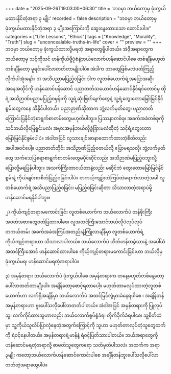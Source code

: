 +++
date = "2025-09-26T19:03:00+06:30"
title = 'ဘဝမှာ ဘယ်တော့မှ ဖုံးကွယ်မထားနိုင်တဲ့အရာ ၃ မျိုး'
recorded = false
description = "ဘဝမှာ ဘယ်တော့မှ ဖုံးကွယ်မထားနိုင်တဲ့အရာ ၃ မျိုးအကြောင်းကို ဆွေးနွေးထားသော ဆောင်းပါး။"
categories = ["Life Lessons", "Ethics"]
tags = ["Knowledge", "Morality", "Truth"]
slug = "unconcealable-truths-in-life"
cover = ""
preview = ""
+++
ဘဝမှာ ဘယ်တော့မှ ဖုံးကွယ်ထားလို့မရတဲ့ အရာတွေရှိပါတယ်။ အဲဒီ့အရာတွေက ဘယ်တော့မှ သင့်ကိုသင် ဟန်ကိုယ်ဖို့ပုံစံနဲ့ဘယ်လောက်ဟန်ဆောင်ပါစေ တစ်ချိန်မဟုတ် တစ်ချိန်တော့ မူရင်းပေါ်လာတတ်တာမျိုးပါပဲ။ အဲဒါက ဘာတွေဖြစ်မလဲဖတ်ကြည့်လိုက်ပါအုံးနော်။
၁) အသိပညာမပြည့်ဝခြင်း
ဒါက လူတစ်ယောက်ရဲ့အပြောအဆို၊ အနေအထိုင်ကို ဟန်ဆောင်ပန်ဆောင် ပညာတတ်သယောင်ဟန်ဆောင်နိုင်ရင်တောင်မှ ထိုရဲ့အသိဉာဏ်ပညာမပြည့်ဝမှန်းကို သူ့ရဲ့ဆုံးဖြတ်ချက်တွေနဲ့ သူ့ရဲ့တွေးတောမြော်မြင်နိုင်စွမ်းတွေကနေ သိနိုင်ပါတယ်။ ပညာဉာဏ်ဆိုတာက ဘွဲ့လက်မှတ်တွေ၊ ပညာတတ်ကြောင်းပြနိုင်တဲ့စာရွက်စာတမ်းတွေမဟုတ်ပါဘူး။ ပြဿနာတစ်ခု၊ အခက်အခဲတစ်ခုကို သင်ဘယ်လိုဖြေရှင်းမလဲ၊ အမှားအမှန်ဘယ်လိုခွဲခြားမလဲဆိုတဲ့ သင့်ရဲ့တွေးတောမြော်မြင်နိုင်စွမ်းပါပဲ။ အဲဒါအပြင် လူသားချင်းစာနာထောက်ထားတဲ့စိတ်လည်း အပါအဝင်ပေါ့။ ပညာတတ်တိုင်း အသိဉာဏ်ပြည့်ဝတယ်လို့ ပြောမရသလို၊ ဘွဲ့လက်မှတ်တွေ သက်သေပြစရာစာရွက်စာတမ်းတွေမပိုင်ဆိုင်လည်း အသိဉာဏ်မပြည့်ဝဘူးလို့ ပြောလို့မရပြန်ပါဘူး။ အသက်ကြီးတာငယ်တာနဲ့လည်း မဆိုင်ဘဲ တွေးတောမြော်မြင်နိုင်စွမ်းနဲ့ ကိုယ်ချင်းစာစိတ်ပြည့်ဝခြင်းပါပဲ။ တကယ့်ကျဉ်းထဲကြပ်ထဲရောက်လာတဲ့အခါ လူတစ်ယောက်ရဲ့အသိပညာပြည့်ဝခြင်း၊ မပြည့်ဝခြင်းဆိုတာ သိသာလာတဲ့အရာပဲမို့ ဟန်ဆောင်မရနိုင်ပါဘူး။

၂) ကိုယ်ကျင့်တရားမကောင်းခြင်း
လူတစ်ယောက်က ဘယ်လောက်ပဲ တန်ဖိုးကြီးအဝတ်အစားတွေဝတ်ပြထားပါစေ၊ လူအထင်ကြီးအောင်ဘယ်လိုပဲလုပ်လုပ် တကယ်တမ်း အခက်အခဲအကြပ်အတည်းနဲ့ကြုံလာချိန်မှာ လူတစ်ယောက်ရဲ့ကိုယ်ကျင့်တရားဟာ သိသာလာပါတယ်။ ဘယ်လောက်ပဲ ဟိတ်ဟန်တခွဲသားနဲ့ အပေါ်ယံအထင်ကြီးအောင် ဟန်ဆောင်ထားပါစေ ကိုယ့်ကျင့်တရားမကောင်းခြင်းဟာ ဘယ်လိုမှဖုံးကွယ်မရ၊ ဟန်ဆောင်မရတဲ့အရာပါပဲ။

၃) အမှန်တရား
ဘယ်လောက်ပဲ ဖုံးကွယ်ပါစေ အမှန်တရားက တနေ့မဟုတ်တစ်နေ့တော့ ပေါ်လာတတ်တာမျိုးပါ။ အချိန်တော့စောင့်ရတာပေါ့။ မဟုတ်တာမလုပ်ထားတဲ့လူတစ်ယောက်ဟာ လက်ရှိအချိန်မှာ ဘယ်လောက်ပဲ အထင်မြင်လွဲမှားခံနေရပါစေ ၊ အချိန်တန် အမှန်တရားဟာ ဗူးပေါ်သလိုပေါ်လာတတ်ပါတယ်။ အဲဒါအပြင် အမှန်တရားကို ပြုလုပ်သူ၊ လက်ကိုင်ထားသူဟာလည်း ဘယ်လောက်စွပ်စွဲခံရ၊ တိုက်ခိုက်ခံရပါစေ၊ သူ့စိတ်ထဲမှာ သူ့ကိုယ်သူလိပ်ပြာလုံနေတဲ့အတွက်ကြောင့်ကို သူဟာ မဟုတ်တာလုပ်တဲ့သူတွေထက်ကို ရဲဝင့်နေပါတယ်။ အမှန်တရားရဲ့မာန်နဲ့ ရဲဝင့်ပြတ်သားပါတယ်။
ဘယ်အရာတွေကို ဟန်ဆောင်မရတဲ့အရာလို့ စာဖတ်သူတွေကရော သတ်မှတ်ပါသလဲ။ အထက်က အရာ ၃မျိုး ကတော့ဘယ်လောက်ဟန်ဆောင်ကောင်းပါစေ အချိန်တန်ဘူးပေါ်သလိုပေါ်လာတတ်တဲ့အရာတွေပါပဲ။ 